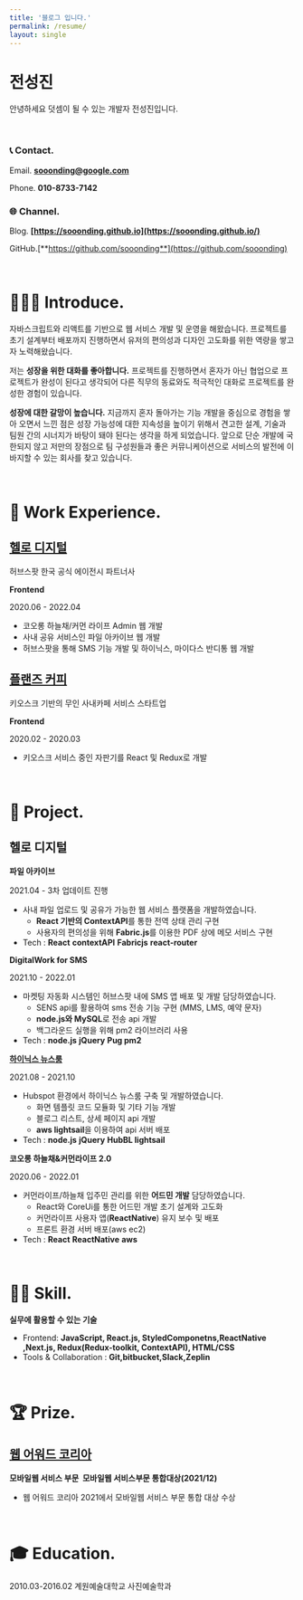 ```yaml
---
title: '블로그 입니다.'
permalink: /resume/
layout: single
---
```


# 전성진

안녕하세요 덧셈이 될 수 있는 개발자 전성진입니다.

<br/>

### 📞 Contact.

Email. **sooonding@google.com**

Phone. **010-8733-7142**

### 🌐 Channel.

Blog. **[https://sooonding.github.io](https://sooonding.github.io/)**

GitHub.[**https://github.com/sooonding**](https://github.com/sooonding)



<br/>

# 👨🏼‍💻 Introduce.

자바스크립트와 리액트를 기반으로 웹 서비스 개발 및 운영을 해왔습니다. 프로젝트를 초기 설계부터 배포까지 진행하면서 유저의 편의성과 디자인 고도화를 위한 역량을 쌓고자 노력해왔습니다.

저는 **성장을 위한 대화를 좋아합니다.** 프로젝트를 진행하면서 혼자가 아닌 협업으로 프로젝트가 완성이 된다고 생각되어 다른 직무의 동료와도 적극적인 대화로 프로젝트를 완성한 경험이 있습니다.

**성장에 대한 갈망이 높습니다.** 지금까지 혼자 돌아가는 기능 개발을 중심으로 경험을 쌓아 오면서 느낀 점은 성장 가능성에 대한 지속성을 높이기 위해서 견고한 설계, 기술과 팀원 간의 시너지가 바탕이 돼야 된다는 생각을 하게 되었습니다. 앞으로 단순 개발에 국한되지 않고 저만의 장점으로 팀 구성원들과 좋은 커뮤니케이션으로 서비스의 발전에 이바지할 수 있는 회사를 찾고 있습니다.



<br/>

# 🏢 Work Experience.

## [헬로 디지털](https://www.hellodigital.kr/)

허브스팟 한국 공식 에이전시 파트너사

**Frontend**

2020.06 - 2022.04

- 코오롱 하늘채/커먼 라이프 Admin 웹 개발
- 사내 공유 서비스인 파일 아카이브 웹 개발
- 허브스팟을 통해 SMS 기능 개발 및 하이닉스, 마이다스 반디통 웹 개발

## [플랜즈 커피](https://planz-coffee.com/)

키오스크 기반의 무인 사내카페 서비스 스타트업

**Frontend**

2020.02 - 2020.03

- 키오스크 서비스 중인 자판기를 React 및 Redux로 개발



<br/>

# 📃 Project.

## 헬로 디지털

**파일 아카이브**

2021.04 - 3차 업데이트 진행

- 사내 파일 업로드 및 공유가 가능한 웹 서비스 플랫폼을 개발하였습니다.
  - **React 기반의 ContextAPI**를 통한 전역 상태 관리 구현
  - 사용자의 편의성을 위해 **Fabric.js**를 이용한 PDF 상에 메모 서비스 구현
- Tech : **React** **contextAPI** **Fabricjs** **react-router**

**DigitalWork for SMS**

2021.10 - 2022.01

- 마켓팅 자동화 시스템인 허브스팟 내에 SMS 앱 배포 및 개발 담당하였습니다.
  - SENS api를 활용하여 sms 전송 기능 구현 (MMS, LMS, 예약 문자)
  - **node.js와 MySQL**로 전송 api 개발
  - 백그라운드 실행을 위해 pm2 라이브러리 사용
- Tech : **node.js** **jQuery** **Pug pm2**

**[하이닉스 뉴스룸](https://www.hellodigital.kr/sk-hynix-newsroom/)**

2021.08 - 2021.10

- Hubspot 환경에서 하이닉스 뉴스룸 구축 및 개발하였습니다.
  - 화면 템플릿 코드 모듈화 및 기타 기능 개발
  - 블로그 리스트, 상세 페이지 api 개발
  - **aws lightsail**을 이용하여 api 서버 배포
- Tech : **node.js** **jQuery** **HubBL lightsail**

**코오롱 하늘채&커먼라이프 2.0**

2020.06 - 2022.01

- 커먼라이프/하늘채 입주민 관리를 위한 **어드민 개발** 담당하였습니다.
  - React와 CoreUi를 통한 어드민 개발 초기 설계와 고도화
  - 커먼라이프 사용자 앱(**ReactNative**) 유지 보수 및 배포
  - 프론트 환경 서버 배포(aws ec2)
- Tech : **React** **ReactNative** **aws**



<br/>

# 🥷🏽 Skill.

**실무에 활용할 수 있는 기술**

- Frontend: **JavaScript, React.js, StyledComponetns,ReactNative ,Next.js, Redux(Redux-toolkit, ContextAPI), HTML/CSS**
- Tools & Collaboration : **Git,bitbucket,Slack,Zeplin**



<br/>

# 🏆 Prize.

## [웹 어워드 코리아](http://www.i-award.or.kr/Web/Assess/FinalCandidateView.aspx?REG_SEQNO=10983)

**모바일웹 서비스 부문  모바일웹 서비스부문 통합대상(2021/12)**

- 웹 어워드 코리아 2021에서 모바일웹 서비스 부문 통합 대상 수상



<br/>

# 🎓 Education.

2010.03-2016.02 계원예술대학교 사진예술학과
